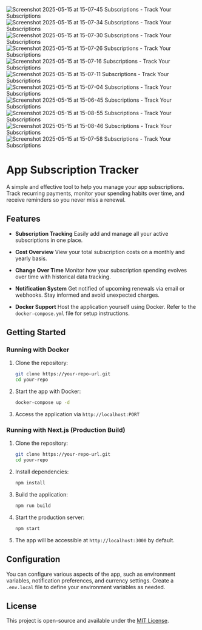 ![Screenshot 2025-05-15 at 15-07-45 Subscriptions - Track Your Subscriptions](https://github.com/user-attachments/assets/92f822aa-3ecc-495e-bddc-c88e16b1de65)
![Screenshot 2025-05-15 at 15-07-34 Subscriptions - Track Your Subscriptions](https://github.com/user-attachments/assets/f57a1e6e-0049-492d-a53f-39a97d4f637c)
![Screenshot 2025-05-15 at 15-07-30 Subscriptions - Track Your Subscriptions](https://github.com/user-attachments/assets/1d82db72-340c-442c-a943-ad4558613952)
![Screenshot 2025-05-15 at 15-07-26 Subscriptions - Track Your Subscriptions](https://github.com/user-attachments/assets/0b0849ff-9d7e-4763-99d2-5705e39175ff)
![Screenshot 2025-05-15 at 15-07-16 Subscriptions - Track Your Subscriptions](https://github.com/user-attachments/assets/83d40314-7316-4e77-86c5-a43485f31dc8)
![Screenshot 2025-05-15 at 15-07-11 Subscriptions - Track Your Subscriptions](https://github.com/user-attachments/assets/f1caac76-c37a-4561-b057-0b0fb4a36ed6)
![Screenshot 2025-05-15 at 15-07-04 Subscriptions - Track Your Subscriptions](https://github.com/user-attachments/assets/61d026ee-ff3e-4435-b858-2f9f2941fb88)
![Screenshot 2025-05-15 at 15-06-45 Subscriptions - Track Your Subscriptions](https://github.com/user-attachments/assets/0496e0c7-48ca-4a2c-b04d-2c81ae150777)
![Screenshot 2025-05-15 at 15-08-55 Subscriptions - Track Your Subscriptions](https://github.com/user-attachments/assets/dd94633f-7cf9-4897-af7b-662638e1e204)
![Screenshot 2025-05-15 at 15-08-46 Subscriptions - Track Your Subscriptions](https://github.com/user-attachments/assets/8cb3cd30-c606-480f-8670-6f3a10236a0b)
![Screenshot 2025-05-15 at 15-07-58 Subscriptions - Track Your Subscriptions](https://github.com/user-attachments/assets/948b804e-6d61-458e-86d0-f7ea0386e66e)
# App Subscription Tracker

A simple and effective tool to help you manage your app subscriptions. Track recurring payments, monitor your spending habits over time, and receive reminders so you never miss a renewal.

## Features

* **Subscription Tracking**
  Easily add and manage all your active subscriptions in one place.

* **Cost Overview**
  View your total subscription costs on a monthly and yearly basis.

* **Change Over Time**
  Monitor how your subscription spending evolves over time with historical data tracking.

* **Notification System**
  Get notified of upcoming renewals via email or webhooks. Stay informed and avoid unexpected charges.

* **Docker Support**
  Host the application yourself using Docker. Refer to the `docker-compose.yml` file for setup instructions.

## Getting Started

### Running with Docker

1. Clone the repository:

   ```bash
   git clone https://your-repo-url.git
   cd your-repo
   ```

2. Start the app with Docker:

   ```bash
   docker-compose up -d
   ```

3. Access the application via `http://localhost:PORT`

### Running with Next.js (Production Build)

1. Clone the repository:

   ```bash
   git clone https://your-repo-url.git
   cd your-repo
   ```

2. Install dependencies:

   ```bash
   npm install
   ```

3. Build the application:

   ```bash
   npm run build
   ```

4. Start the production server:

   ```bash
   npm start
   ```

5. The app will be accessible at `http://localhost:3000` by default.

## Configuration

You can configure various aspects of the app, such as environment variables, notification preferences, and currency settings. Create a `.env.local` file to define your environment variables as needed.

## License

This project is open-source and available under the [MIT License](LICENSE).

